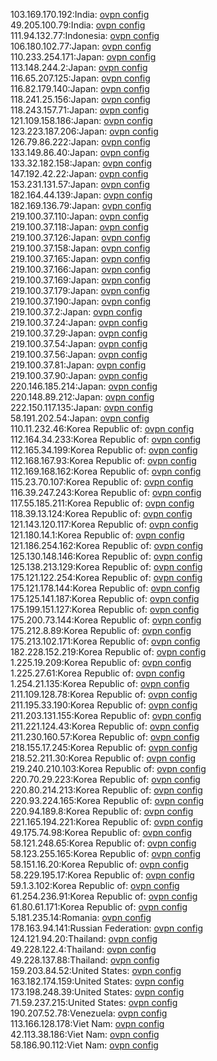 103.169.170.192:India: [ovpn config](vpn/103_169_170_192.ovpn)  
49.205.100.79:India: [ovpn config](vpn/49_205_100_79.ovpn)  
111.94.132.77:Indonesia: [ovpn config](vpn/111_94_132_77.ovpn)  
106.180.102.77:Japan: [ovpn config](vpn/106_180_102_77.ovpn)  
110.233.254.171:Japan: [ovpn config](vpn/110_233_254_171.ovpn)  
113.148.244.2:Japan: [ovpn config](vpn/113_148_244_2.ovpn)  
116.65.207.125:Japan: [ovpn config](vpn/116_65_207_125.ovpn)  
116.82.179.140:Japan: [ovpn config](vpn/116_82_179_140.ovpn)  
118.241.25.156:Japan: [ovpn config](vpn/118_241_25_156.ovpn)  
118.243.157.71:Japan: [ovpn config](vpn/118_243_157_71.ovpn)  
121.109.158.186:Japan: [ovpn config](vpn/121_109_158_186.ovpn)  
123.223.187.206:Japan: [ovpn config](vpn/123_223_187_206.ovpn)  
126.79.86.222:Japan: [ovpn config](vpn/126_79_86_222.ovpn)  
133.149.86.40:Japan: [ovpn config](vpn/133_149_86_40.ovpn)  
133.32.182.158:Japan: [ovpn config](vpn/133_32_182_158.ovpn)  
147.192.42.22:Japan: [ovpn config](vpn/147_192_42_22.ovpn)  
153.231.131.57:Japan: [ovpn config](vpn/153_231_131_57.ovpn)  
182.164.44.139:Japan: [ovpn config](vpn/182_164_44_139.ovpn)  
182.169.136.79:Japan: [ovpn config](vpn/182_169_136_79.ovpn)  
219.100.37.110:Japan: [ovpn config](vpn/219_100_37_110.ovpn)  
219.100.37.118:Japan: [ovpn config](vpn/219_100_37_118.ovpn)  
219.100.37.126:Japan: [ovpn config](vpn/219_100_37_126.ovpn)  
219.100.37.158:Japan: [ovpn config](vpn/219_100_37_158.ovpn)  
219.100.37.165:Japan: [ovpn config](vpn/219_100_37_165.ovpn)  
219.100.37.166:Japan: [ovpn config](vpn/219_100_37_166.ovpn)  
219.100.37.169:Japan: [ovpn config](vpn/219_100_37_169.ovpn)  
219.100.37.179:Japan: [ovpn config](vpn/219_100_37_179.ovpn)  
219.100.37.190:Japan: [ovpn config](vpn/219_100_37_190.ovpn)  
219.100.37.2:Japan: [ovpn config](vpn/219_100_37_2.ovpn)  
219.100.37.24:Japan: [ovpn config](vpn/219_100_37_24.ovpn)  
219.100.37.29:Japan: [ovpn config](vpn/219_100_37_29.ovpn)  
219.100.37.54:Japan: [ovpn config](vpn/219_100_37_54.ovpn)  
219.100.37.56:Japan: [ovpn config](vpn/219_100_37_56.ovpn)  
219.100.37.81:Japan: [ovpn config](vpn/219_100_37_81.ovpn)  
219.100.37.90:Japan: [ovpn config](vpn/219_100_37_90.ovpn)  
220.146.185.214:Japan: [ovpn config](vpn/220_146_185_214.ovpn)  
220.148.89.212:Japan: [ovpn config](vpn/220_148_89_212.ovpn)  
222.150.117.135:Japan: [ovpn config](vpn/222_150_117_135.ovpn)  
58.191.202.54:Japan: [ovpn config](vpn/58_191_202_54.ovpn)  
110.11.232.46:Korea Republic of: [ovpn config](vpn/110_11_232_46.ovpn)  
112.164.34.233:Korea Republic of: [ovpn config](vpn/112_164_34_233.ovpn)  
112.165.34.199:Korea Republic of: [ovpn config](vpn/112_165_34_199.ovpn)  
112.168.167.93:Korea Republic of: [ovpn config](vpn/112_168_167_93.ovpn)  
112.169.168.162:Korea Republic of: [ovpn config](vpn/112_169_168_162.ovpn)  
115.23.70.107:Korea Republic of: [ovpn config](vpn/115_23_70_107.ovpn)  
116.39.247.243:Korea Republic of: [ovpn config](vpn/116_39_247_243.ovpn)  
117.55.185.211:Korea Republic of: [ovpn config](vpn/117_55_185_211.ovpn)  
118.39.13.124:Korea Republic of: [ovpn config](vpn/118_39_13_124.ovpn)  
121.143.120.117:Korea Republic of: [ovpn config](vpn/121_143_120_117.ovpn)  
121.180.14.1:Korea Republic of: [ovpn config](vpn/121_180_14_1.ovpn)  
121.186.254.162:Korea Republic of: [ovpn config](vpn/121_186_254_162.ovpn)  
125.130.148.146:Korea Republic of: [ovpn config](vpn/125_130_148_146.ovpn)  
125.138.213.129:Korea Republic of: [ovpn config](vpn/125_138_213_129.ovpn)  
175.121.122.254:Korea Republic of: [ovpn config](vpn/175_121_122_254.ovpn)  
175.121.178.144:Korea Republic of: [ovpn config](vpn/175_121_178_144.ovpn)  
175.125.141.187:Korea Republic of: [ovpn config](vpn/175_125_141_187.ovpn)  
175.199.151.127:Korea Republic of: [ovpn config](vpn/175_199_151_127.ovpn)  
175.200.73.144:Korea Republic of: [ovpn config](vpn/175_200_73_144.ovpn)  
175.212.8.89:Korea Republic of: [ovpn config](vpn/175_212_8_89.ovpn)  
175.213.102.171:Korea Republic of: [ovpn config](vpn/175_213_102_171.ovpn)  
182.228.152.219:Korea Republic of: [ovpn config](vpn/182_228_152_219.ovpn)  
1.225.19.209:Korea Republic of: [ovpn config](vpn/1_225_19_209.ovpn)  
1.225.27.61:Korea Republic of: [ovpn config](vpn/1_225_27_61.ovpn)  
1.254.21.135:Korea Republic of: [ovpn config](vpn/1_254_21_135.ovpn)  
211.109.128.78:Korea Republic of: [ovpn config](vpn/211_109_128_78.ovpn)  
211.195.33.190:Korea Republic of: [ovpn config](vpn/211_195_33_190.ovpn)  
211.203.131.155:Korea Republic of: [ovpn config](vpn/211_203_131_155.ovpn)  
211.221.124.43:Korea Republic of: [ovpn config](vpn/211_221_124_43.ovpn)  
211.230.160.57:Korea Republic of: [ovpn config](vpn/211_230_160_57.ovpn)  
218.155.17.245:Korea Republic of: [ovpn config](vpn/218_155_17_245.ovpn)  
218.52.211.30:Korea Republic of: [ovpn config](vpn/218_52_211_30.ovpn)  
219.240.210.103:Korea Republic of: [ovpn config](vpn/219_240_210_103.ovpn)  
220.70.29.223:Korea Republic of: [ovpn config](vpn/220_70_29_223.ovpn)  
220.80.214.213:Korea Republic of: [ovpn config](vpn/220_80_214_213.ovpn)  
220.93.224.165:Korea Republic of: [ovpn config](vpn/220_93_224_165.ovpn)  
220.94.189.8:Korea Republic of: [ovpn config](vpn/220_94_189_8.ovpn)  
221.165.194.221:Korea Republic of: [ovpn config](vpn/221_165_194_221.ovpn)  
49.175.74.98:Korea Republic of: [ovpn config](vpn/49_175_74_98.ovpn)  
58.121.248.65:Korea Republic of: [ovpn config](vpn/58_121_248_65.ovpn)  
58.123.255.165:Korea Republic of: [ovpn config](vpn/58_123_255_165.ovpn)  
58.151.16.20:Korea Republic of: [ovpn config](vpn/58_151_16_20.ovpn)  
58.229.195.17:Korea Republic of: [ovpn config](vpn/58_229_195_17.ovpn)  
59.1.3.102:Korea Republic of: [ovpn config](vpn/59_1_3_102.ovpn)  
61.254.236.91:Korea Republic of: [ovpn config](vpn/61_254_236_91.ovpn)  
61.80.61.171:Korea Republic of: [ovpn config](vpn/61_80_61_171.ovpn)  
5.181.235.14:Romania: [ovpn config](vpn/5_181_235_14.ovpn)  
178.163.94.141:Russian Federation: [ovpn config](vpn/178_163_94_141.ovpn)  
124.121.94.20:Thailand: [ovpn config](vpn/124_121_94_20.ovpn)  
49.228.122.4:Thailand: [ovpn config](vpn/49_228_122_4.ovpn)  
49.228.137.88:Thailand: [ovpn config](vpn/49_228_137_88.ovpn)  
159.203.84.52:United States: [ovpn config](vpn/159_203_84_52.ovpn)  
163.182.174.159:United States: [ovpn config](vpn/163_182_174_159.ovpn)  
173.198.248.39:United States: [ovpn config](vpn/173_198_248_39.ovpn)  
71.59.237.215:United States: [ovpn config](vpn/71_59_237_215.ovpn)  
190.207.52.78:Venezuela: [ovpn config](vpn/190_207_52_78.ovpn)  
113.166.128.178:Viet Nam: [ovpn config](vpn/113_166_128_178.ovpn)  
42.113.38.186:Viet Nam: [ovpn config](vpn/42_113_38_186.ovpn)  
58.186.90.112:Viet Nam: [ovpn config](vpn/58_186_90_112.ovpn)  

